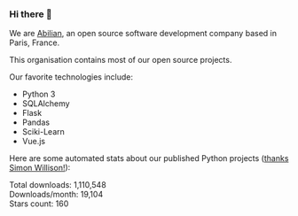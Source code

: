 ### Hi there 👋

We are [Abilian](https://abilian.com/), an open source software development company based in Paris, France.

This organisation contains most of our open source projects.

Our favorite technologies include:

- Python 3
- SQLAlchemy
- Flask
- Pandas
- Sciki-Learn
- Vue.js

Here are some automated stats about our published Python projects
([thanks Simon Willison!][sw-post]):

<!--marker-->
Total downloads: 1,110,548<br>
Downloads/month: 19,104<br>
Stars count: 160
<!--end-->

[sw-post]: https://simonwillison.net/2020/Jul/10/self-updating-profile-readme/